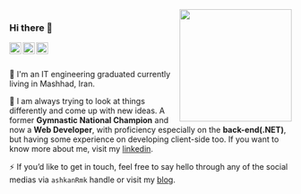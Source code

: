 <img align='right' src='https://user-images.githubusercontent.com/5713670/87202985-820dcb80-c2b6-11ea-9f56-7ec461c497c3.gif' width='200"'>

### Hi there 👋

<a href="https://www.instagram.com/happy_developer/" target="_blank">
  <img align="left" alt="Ashkan Rahmani | Instagram" width="21px" src="https://raw.githubusercontent.com/ashkanRmk/ashkanRmk/master/assets/insta.svg" />
</a>
<a href="https://www.linkedin.com/in/ashkanRmk/" target="_blank">
  <img align="left" alt="Ashkan Rahmani | Linkedin" width="21px" src="https://raw.githubusercontent.com/ashkanRmk/ashkanRmk/master/assets/link.svg" />
</a>
<a href="https://ashkanam.ir/blog/" target="_blank">
  <img align="left" alt="Ashkan Rahmani | Blog" width="21px" src="https://raw.githubusercontent.com/ashkanRmk/ashkanRmk/master/assets/blog.svg" />
</a>

<br />
<br />

🔭 I'm an IT engineering graduated currently living in Mashhad, Iran.

🌱 I am always trying to look at things differently and come up with new ideas. 
A former **Gymnastic National Champion** and now a **Web Developer**, with proficiency especially on the **back-end(.NET)**, but having some experience on developing client-side too. If you want to know more about me, visit my [linkedin](https://www.linkedin.com/in/ashkanrmk/).

⚡ If you’d like to get in touch, feel free to say hello through any of the social medias via `ashkanRmk` handle or visit my [blog](https://ashkanam.ir/blog/).
